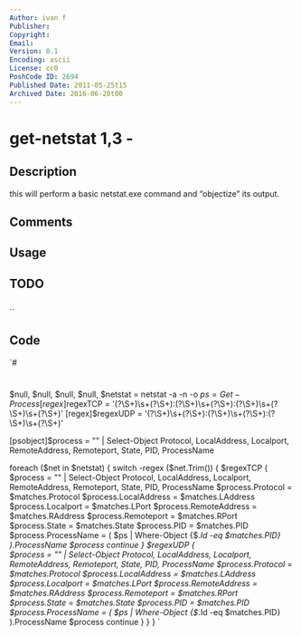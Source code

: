 ```yaml
---
Author: ivan f
Publisher: 
Copyright: 
Email: 
Version: 0.1
Encoding: ascii
License: cc0
PoshCode ID: 2694
Published Date: 2011-05-25t15
Archived Date: 2016-06-20t00
---
```


# get-netstat 1,3 - 

## Description

this will perform a basic netstat.exe command and “objectize” its output.

## Comments



## Usage



## TODO



## 

``

## Code

`#
 #
 $null, $null, $null, $null, $netstat = netstat -a -n -o
 $ps = Get-Process
 [regex]$regexTCP = '(?<Protocol>\S+)\s+(?<LAddress>\S+):(?<LPort>\S+)\s+(?<RAddress>\S+):(?<RPort>\S+)\s+(?<State>\S+)\s+(?<PID>\S+)'
 [regex]$regexUDP = '(?<Protocol>\S+)\s+(?<LAddress>\S+):(?<LPort>\S+)\s+(?<RAddress>\S+):(?<RPort>\S+)\s+(?<PID>\S+)'
 
 [psobject]$process = "" | Select-Object Protocol, LocalAddress, Localport, RemoteAddress, Remoteport, State, PID, ProcessName
 
 foreach ($net in $netstat)
 {
     switch -regex ($net.Trim())
     {
         $regexTCP
         {      
 	   $process = "" | Select-Object Protocol, LocalAddress, Localport, RemoteAddress, Remoteport, State, PID, ProcessName
             $process.Protocol = $matches.Protocol
             $process.LocalAddress = $matches.LAddress
             $process.Localport = $matches.LPort
             $process.RemoteAddress = $matches.RAddress
             $process.Remoteport = $matches.RPort
             $process.State = $matches.State
             $process.PID = $matches.PID
             $process.ProcessName = ( $ps | Where-Object {$_.Id -eq $matches.PID} ).ProcessName
 	   $process
 	   continue
         }
         $regexUDP
         {         
 	   $process = "" | Select-Object Protocol, LocalAddress, Localport, RemoteAddress, Remoteport, State, PID, ProcessName
             $process.Protocol = $matches.Protocol
             $process.LocalAddress = $matches.LAddress
             $process.Localport = $matches.LPort
             $process.RemoteAddress = $matches.RAddress
             $process.Remoteport = $matches.RPort
             $process.State = $matches.State
             $process.PID = $matches.PID
             $process.ProcessName = ( $ps | Where-Object {$_.Id -eq $matches.PID} ).ProcessName
 	   $process
 	   continue
         }
     }
 }
`

